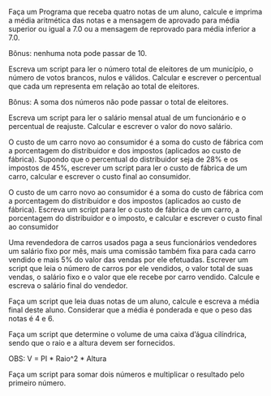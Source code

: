 Faça um Programa que receba quatro notas de um aluno, calcule e imprima a média aritmética das notas e a mensagem de aprovado para média superior ou igual a 7.0 ou a mensagem de reprovado para média inferior a 7.0. 

Bônus: nenhuma nota pode passar de 10. 

 

Escreva um script para ler o número total de eleitores de um município, o número de votos brancos, nulos e válidos. Calcular e escrever o percentual que cada um representa em relação ao total de eleitores. 

Bônus: A soma dos números não pode passar o total de eleitores. 

 

Escreva um script para ler o salário mensal atual de um funcionário e o percentual de reajuste. Calcular e escrever o valor do novo salário. 

 

O custo de um carro novo ao consumidor é a soma do custo de fábrica com a porcentagem do distribuidor e dos impostos (aplicados ao custo de fábrica). Supondo que o percentual do distribuidor seja de 28% e os impostos de 45%, escrever um script para ler o custo de fábrica de um carro, calcular e escrever o custo final ao consumidor. 

 

O custo de um carro novo ao consumidor é a soma do custo de fábrica com a porcentagem do distribuidor e dos impostos (aplicados ao custo de fábrica). Escreva um script para ler o custo de fábrica de um carro, a porcentagem do distribuidor e o imposto, e calcular e escrever o custo final ao consumidor 

 

Uma revendedora de carros usados paga a seus funcionários vendedores um salário fixo por mês, mais uma comissão também fixa para cada carro vendido e mais 5% do valor das vendas por ele efetuadas. Escrever um script que leia o número de carros por ele vendidos, o valor total de suas vendas, o salário fixo e o valor que ele recebe por carro vendido. Calcule e escreva o salário final do vendedor. 

 

Faça um script que leia duas notas de um aluno, calcule e escreva a média final deste aluno. Considerar que a média é ponderada e que o peso das notas é 4 e 6. 

 

Faça um script que determine o volume de uma caixa d’água cilíndrica, sendo que o raio e a altura devem ser fornecidos. 

OBS: V = PI * Raio^2 * Altura 

 

Faça um script para somar dois números e multiplicar o resultado pelo primeiro número. 